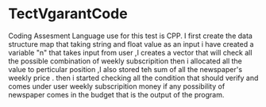 # TectVgarantCode
Coding Assesment
Language use for this test is CPP.
I first create the data structure map that taking string and float value as an input 
i have created a variable "n" that takes input from user ,I creates a vector that will check all the possible combination of weekly subscripition
then i allocated all the value to perticular position ,I also stored teh sum of all the newspaper's weekly price .
then i started checking all the condition that should verify and comes under user weekly subscripition money 
if any possibility of newspaper comes in the budget that is the output of the program.
